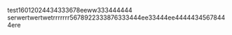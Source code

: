  
 
  
 test16012024434333678eeww333444444
serwertwertwetrrrrrrr5678922333876333444ee33444ee44444345678444ere
  
